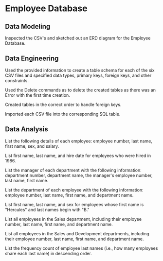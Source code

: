 # Employee Database

## Data Modeling

Inspected the CSV's and sketched out an ERD diagram for the Employee Database.


## Data Engineering

Used the provided information to create a table schema for each of the six CSV files and specified data types, primary keys, foreign keys, and other constraints.

Used the Delete commands as to delete the created tables as there was an Error with the first time creation.

Created tables in the correct order to handle foreign keys.

Imported each CSV file into the corresponding SQL table.


## Data Analysis

List the following details of each employee: employee number, last name, first name, sex, and salary.


List first name, last name, and hire date for employees who were hired in 1986.


List the manager of each department with the following information: department number, department name, the manager's employee number, last name, first name.


List the department of each employee with the following information: employee number, last name, first name, and department name.


List first name, last name, and sex for employees whose first name is "Hercules" and last names begin with "B."


List all employees in the Sales department, including their employee number, last name, first name, and department name.


List all employees in the Sales and Development departments, including their employee number, last name, first name, and department name.


List the frequency count of employee last names (i.e., how many employees share each last name) in descending order.